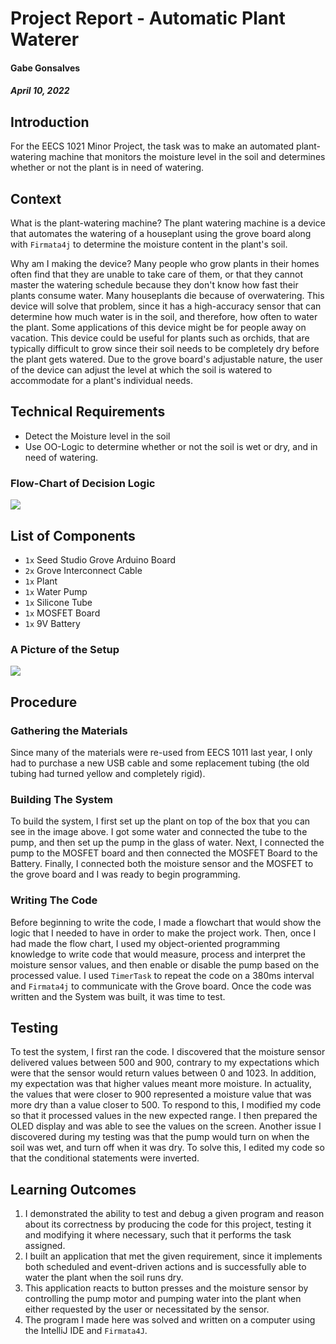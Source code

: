# Project Report - Automatic Plant Waterer
#### Gabe Gonsalves
##### April 10, 2022

## Introduction
For the EECS 1021 Minor Project, the task was to make an automated plant-watering machine that monitors the moisture level in the soil and determines whether or not the plant is in need of watering. 

## Context
What is the plant-watering machine? The plant watering machine is a device that automates the watering of a houseplant using the grove board along with ``Firmata4j`` to determine the moisture content in the plant's soil. 

Why am I making the device? Many people who grow plants in their homes often find that they are unable to take care of them, or that they cannot master the watering schedule because they don't know how fast their plants consume water. Many houseplants die because of overwatering. This device will solve that problem, since it has a high-accuracy sensor that can determine how much water is in the soil, and therefore, how often to water the plant. Some applications of this device might be for people away on vacation. This device could be useful for plants such as orchids, that are typically difficult to grow since their soil needs to be completely dry before the plant gets watered. Due to the grove board's adjustable nature, the user of the device can adjust the level at which the soil is watered to accommodate for a plant's individual needs.

## Technical Requirements
- Detect the Moisture level in the soil
- Use OO-Logic to determine whether or not the soil is wet or dry, and in need of watering. 


### Flow-Chart of Decision Logic
![](/AutomaticPlantWaterer/assets/Flowchart.svg)

## List of Components
- ``1x`` Seed Studio Grove Arduino Board
- ``2x`` Grove Interconnect Cable
- ``1x`` Plant
- ``1x`` Water Pump
- ``1x`` Silicone Tube
- ``1x`` MOSFET Board
- ``1x`` 9V Battery

### A Picture of the Setup
![](/AutomaticPlantWaterer/assets/IMG_6209.jpeg)


## Procedure

### Gathering the Materials
Since many of the materials were re-used from EECS 1011 last year, I only had to purchase a new USB cable and some replacement tubing (the old tubing had turned yellow and completely rigid). 

### Building The System
To build the system, I first set up the plant on top of the box that you can see in the image above. I got some water and connected the tube to the pump, and then set up the pump in the glass of water. Next, I connected the pump to the MOSFET board and then connected the MOSFET Board to the Battery. Finally, I connected both the moisture sensor and the MOSFET to the grove board and I was ready to begin programming.

### Writing The Code
Before beginning to write the code, I made a flowchart that would show the logic that I needed to have in order to make the project work. Then, once I had made the flow chart, I used my object-oriented programming knowledge to write code that would measure, process and interpret the moisture sensor values, and then enable or disable the pump based on the processed value. I used ``TimerTask`` to repeat the code on a 380ms interval and ``Firmata4j`` to communicate with the Grove board. Once the code was written and the System was built, it was time to test.

## Testing
To test the system, I first ran the code. I discovered that the moisture sensor delivered values between 500 and 900, contrary to my expectations which were that the sensor would return values between 0 and 1023. In addition, my expectation was that higher values meant more moisture. In actuality, the values that were closer to 900 represented a moisture value that was more dry than a value closer to 500. To respond to this, I modified my code so that it processed values in the new expected range. I then prepared the OLED display and was able to see the values on the screen. Another issue I discovered during my testing was that the pump would turn on when the soil was wet, and turn off when it was dry. To solve this, I edited my code so that the conditional statements were inverted. 

## Learning Outcomes
1. I demonstrated the ability to test and debug a given program and reason about its correctness by producing the code for this project, testing it and modifying it where necessary, such that it performs the task assigned.
2. I built an application that met the given requirement, since it implements both scheduled and event-driven actions and is successfully able to water the plant when the soil runs dry.
3. This application reacts to button presses and the moisture sensor by controlling the pump motor and pumping water into the plant when either requested by the user or necessitated by the sensor.
4. The program I made here was solved and written on a computer using the IntelliJ IDE and ``Firmata4J``.



